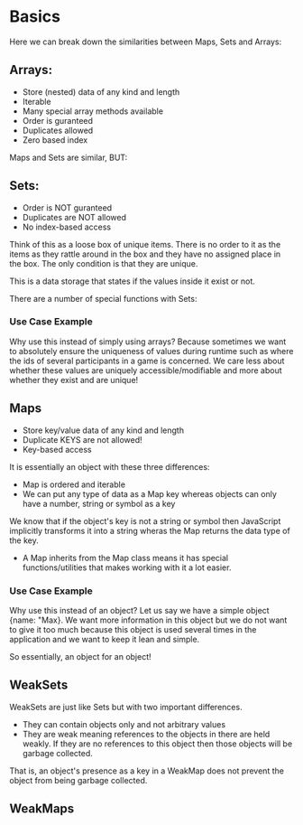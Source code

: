 # Basics

Here we can break down the similarities between Maps, Sets and Arrays:

## Arrays:

- Store (nested) data of any kind and length
- Iterable
- Many special array methods available
- Order is guranteed
- Duplicates allowed
- Zero based index

Maps and Sets are similar, BUT:

## Sets:

- Order is NOT guranteed
- Duplicates are NOT allowed
- No index-based access

Think of this as a loose box of unique items. There is no order to it as the items as they rattle around in the box and they have no assigned place in the box. The only condition is that they are unique.

This is a data storage that states if the values inside it exist or not.

There are a number of special functions with Sets:

### Use Case Example

Why use this instead of simply using arrays? Because sometimes we want to absolutely ensure the uniqueness of values during runtime such as where the ids of several participants in a game is concerned. We care less about whether these values are uniquely accessible/modifiable and more about whether they exist and are unique!

<script>
const ids = new Set(["E121", "E589", "E735"]);

// This allows for iteration through the set.
for (const entry of ids.values()) {
  console.log(entry); // log out the item itself.
}

// This allows for addition/deletion of a value
ids.delete("E589");
ids.add("E000");

// Simple check to see if it exists
console.log(ids.has("E000"));
</script>

## Maps

- Store key/value data of any kind and length
- Duplicate KEYS are not allowed!
- Key-based access

It is essentially an object with these three differences:

- Map is ordered and iterable
- We can put any type of data as a Map key whereas objects can only have a number, string or symbol as a key

We know that if the object's key is not a string or symbol then JavaScript implicitly transforms it into a string wheras the Map returns the data type of the key.

- A Map inherits from the Map class means it has special functions/utilities that makes working with it a lot easier.

### Use Case Example

Why use this instead of an object? Let us say we have a simple object {name: "Max}. We want more information in this object but we do not want to give it too much because this object is used several times in the application and we want to keep it lean and simple.

So essentially, an object for an object!

<script>
const person1 = { name: "Max" };
const person2 = { name: "Manuel" };

const personData = new Map([
  [
    person1,
    [
      { date: "yesterday", price: 300 },
      { date: "today", price: 400 },
    ],
  ],
  [
    person2,
    [
      { date: "yesterday", price: 800 },
      { date: "today", price: 100 },
    ],
  ],
]);

// add a new purchase to person2's array
personData.set(person2, [
  ...personData.get(person1),
  { date: "next week", price: 20 },
]);
// output all the K/V pairs (no need to use values like for Sets)
for (const [key, value] of personData.entries()) {
  console.log(key, value);
}
// output the keys only (same for values)
for (const key of personData.keys()) {
  console.log(key);
}
</script>

## WeakSets 

WeakSets are just like Sets but with two important differences. 

- They can contain objects only and not arbitrary values
- They are weak meaning references to the objects in there are held weakly. If they are no references to this object then those objects will be garbage collected. 

That is, an object's presence as a key in a WeakMap does not prevent the object from being garbage collected. 

## WeakMaps

